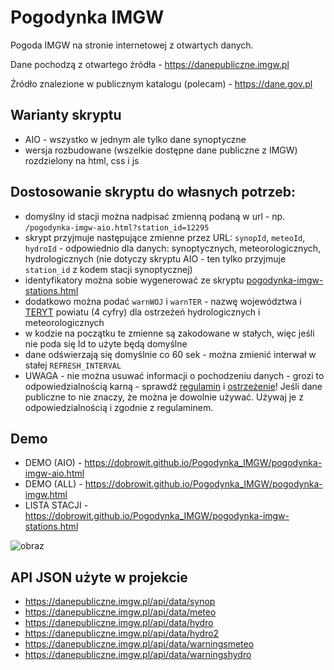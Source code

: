 # Pogodynka IMGW
Pogoda IMGW na stronie internetowej z otwartych danych.

Dane pochodzą z otwartego źródła - https://danepubliczne.imgw.pl

Źródło znalezione w publicznym katalogu (polecam) - https://dane.gov.pl

## Warianty skryptu
  - AIO - wszystko w jednym ale tylko dane synoptyczne
  - wersja rozbudowane (wszelkie dostępne dane publiczne z IMGW) rozdzielony na html, css i js

## Dostosowanie skryptu do własnych potrzeb:
  - domyślny id stacji można nadpisać zmienną podaną w url - np. ``/pogodynka-imgw-aio.html?station_id=12295``
  - skrypt przyjmuje następujące zmienne przez URL: ``synopId``, ``meteoId``, ``hydroId`` - odpowiednio dla danych: synoptycznych, meteorologicznych, hydrologicznych (nie dotyczy skryptu AIO - ten tylko przyjmuje ``station_id`` z kodem stacji synoptycznej)
  - identyfikatory można sobie wygenerować ze skryptu [pogodynka-imgw-stations.html](https://dobrowit.github.io/Pogodynka_IMGW/pogodynka-imgw-stations.html)
  - dodatkowo można podać ``warnWOJ`` i ``warnTER`` - nazwę województwa i [TERYT](https://eteryt.stat.gov.pl/eTeryt/rejestr_teryt/udostepnianie_danych/baza_teryt/baza_teryt.aspx?contrast=default) powiatu (4 cyfry) dla ostrzeżeń hydrologicznych i meteorologicznych
  - w kodzie na początku te zmienne są zakodowane w stałych, więc jeśli nie poda się Id to użyte będą domyślne
  - dane odświerzają się domyślnie co 60 sek - można zmienić interwał w stałej ``REFRESH_INTERVAL``
  - UWAGA - nie można usuwać informacji o pochodzeniu danych - grozi to odpowiedzialnością karną - sprawdź [regulamin](https://danepubliczne.imgw.pl/docs/regulamin_udostepniania_danych.pdf) i [ostrzeżenie](https://danepubliczne.imgw.pl/docs/ostrzezenie.docx)! Jeśli dane publiczne to nie znaczy, że można je dowolnie używać. Używaj je z odpowiedzialnością i zgodnie z regulaminem.

## Demo
  - DEMO (AIO) - https://dobrowit.github.io/Pogodynka_IMGW/pogodynka-imgw-aio.html
  - DEMO (ALL) - https://dobrowit.github.io/Pogodynka_IMGW/pogodynka-imgw.html
  - LISTA STACJI - https://dobrowit.github.io/Pogodynka_IMGW/pogodynka-imgw-stations.html

![obraz](https://github.com/user-attachments/assets/e984a3a2-8a33-4aee-b6da-afec2e78a3b9)

## API JSON użyte w projekcie
  - https://danepubliczne.imgw.pl/api/data/synop
  - https://danepubliczne.imgw.pl/api/data/meteo
  - https://danepubliczne.imgw.pl/api/data/hydro
  - https://danepubliczne.imgw.pl/api/data/hydro2
  - https://danepubliczne.imgw.pl/api/data/warningsmeteo
  - https://danepubliczne.imgw.pl/api/data/warningshydro
